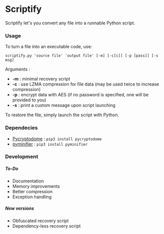 # Scriptify
Scriptify let's you convert any file into a runnable Python script.

### Usage
To turn a file into an executable code, use:
```
scriptify.py 'source file' 'output file' [-m] [-c[c]] [-p [pass]] [-s msg]
```
Arguments :

- **-m** : minimal recovery script
- **-c** : use LZMA compression for file data (may be used twice to increase compression)
- **-p** : encrypt data with AES (if no password is specified, one will be provided to you)
- **-s** : print a custom message upon script launching

To restore the file, simply launch the script with Python.

### Dependecies
- [Pycryptodome](https://pypi.org/project/pycryptodome/) : ```pip3 install pycryptodome```
- [pyminifier](https://github.com/liftoff/pyminifier) : ```pip3 install pyminifier```

### Development
##### To-Do
- Documentation
- Memory improvements
- Better compression
- Exception handling

##### New versions
- Obfuscated recovery script
- Dependency-less recovery script
